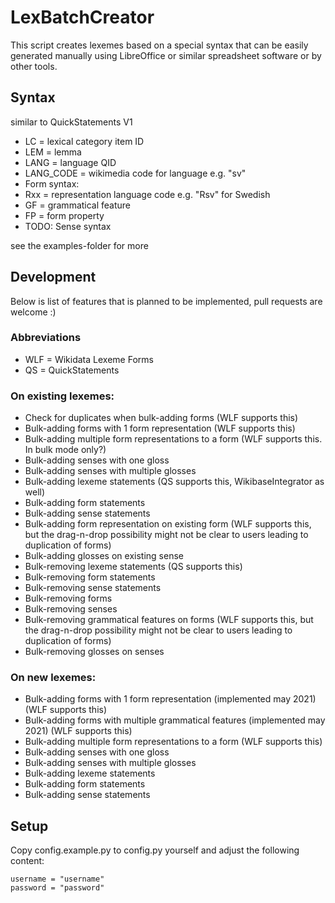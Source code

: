 # LexBatchCreator
This script creates lexemes based on a special syntax that can be easily generated manually using LibreOffice or similar spreadsheet software or by other tools.

## Syntax
similar to QuickStatements V1
- LC = lexical category item ID
- LEM = lemma
- LANG = language QID
- LANG_CODE = wikimedia code for language e.g. "sv"
- Form syntax:
- Rxx = representation language code e.g. "Rsv" for Swedish
- GF = grammatical feature
- FP = form property
- TODO: Sense syntax

see the examples-folder for more

## Development
Below is list of features that is planned to be implemented, pull requests are welcome :)
### Abbreviations
* WLF = Wikidata Lexeme Forms
* QS = QuickStatements

### On existing lexemes:
- Check for duplicates when bulk-adding forms (WLF supports this)
- Bulk-adding forms with 1 form representation (WLF supports this)
- Bulk-adding multiple form representations to a form (WLF supports this. In bulk mode only?)
- Bulk-adding senses with one gloss
- Bulk-adding senses with multiple glosses
- Bulk-adding lexeme statements (QS supports this, WikibaseIntegrator as well)
- Bulk-adding form statements
- Bulk-adding sense statements
- Bulk-adding form representation on existing form (WLF supports this, but the drag-n-drop possibility might not be clear to users leading to duplication of forms)
- Bulk-adding glosses on existing sense
- Bulk-removing lexeme statements (QS supports this)
- Bulk-removing form statements
- Bulk-removing sense statements
- Bulk-removing forms
- Bulk-removing senses
- Bulk-removing grammatical features on forms (WLF supports this, but the drag-n-drop possibility might not be clear to users leading to duplication of forms)
- Bulk-removing glosses on senses

### On new lexemes: 
- Bulk-adding forms with 1 form representation (implemented may 2021) (WLF supports this)
- Bulk-adding forms with multiple grammatical features (implemented may 2021) (WLF supports this)
- Bulk-adding multiple form representations to a form (WLF supports this)
- Bulk-adding senses with one gloss
- Bulk-adding senses with multiple glosses
- Bulk-adding lexeme statements
- Bulk-adding form statements
- Bulk-adding sense statements

## Setup
Copy config.example.py to config.py yourself and adjust the following
content:
```
username = "username"
password = "password"
```
